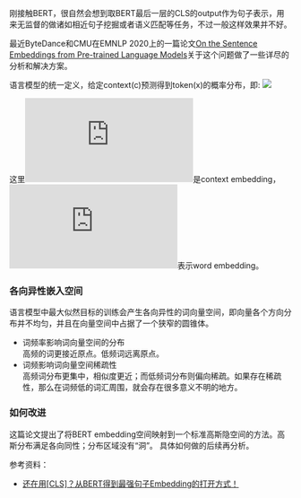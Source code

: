 
刚接触BERT，很自然会想到取BERT最后一层的CLS的output作为句子表示，用来无监督的做诸如相近句子挖掘或者语义匹配等任务，不过一般这样效果并不好。
</br>

最近ByteDance和CMU在EMNLP 2020上的一篇论文[On the Sentence Embeddings from Pre-trained Language Models](https://arxiv.org/pdf/2011.05864.pdf)关于这个问题做了一些详尽的分析和解决方案。
</br>

语言模型的统一定义，给定context(c)预测得到token(x)的概率分布，即: 
![](https://latex.codecogs.com/svg.latex?p(x|c)=\frac{exp(h_c^Tw_x)}{\sum_{{x}'}exp(h_c^Tw_{{x}'})})

这里![](https://latex.codecogs.com/svg.latex?h_c)是context embedding，![](https://latex.codecogs.com/svg.latex?w_x)表示word embedding。

### 各向异性嵌入空间
语言模型中最大似然目标的训练会产生各向异性的词向量空间，即向量各个方向分布并不均匀，并且在向量空间中占据了一个狭窄的圆锥体。

* 词频率影响词向量空间的分布 </br>
高频的词更接近原点。低频词远离原点。
* 词频影响词向量空间稀疏性 </br>
高频词分布更集中，相似度更近；而低频词分布则偏向稀疏。如果存在稀疏性，那么在词频低的词汇周围，就会存在很多意义不明的地方。

### 如何改进
这篇论文提出了将BERT embedding空间映射到一个标准高斯隐空间的方法。高斯分布满足各向同性；分布区域没有“洞”。
具体如何做的后续再分析。

参考资料：
* [还在用[CLS]？从BERT得到最强句子Embedding的打开方式！](https://mp.weixin.qq.com/s/WKj4vtm_Iwmp-STGD3ukhw)
